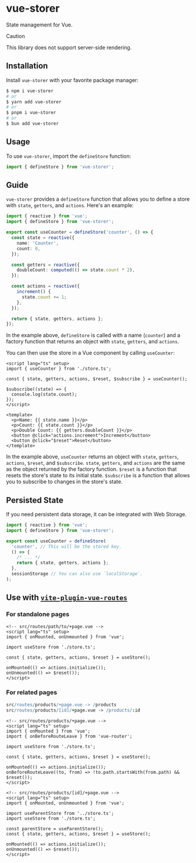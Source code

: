 # vue-storer

State management for Vue.

> [!CAUTION]
> This library does not support server-side rendering.

## Installation

Install `vue-storer` with your favorite package manager:

```sh
$ npm i vue-storer
# or
$ yarn add vue-storer
# or
$ pnpm i vue-storer
# or
$ bun add vue-storer
```

## Usage

To use `vue-storer`, import the `defineStore` function:

```ts
import { defineStore } from 'vue-storer';
```

## Guide

`vue-storer` provides a `defineStore` function that allows you to define a store with `state`, `getters`, and `actions`. Here's an example:

```ts
import { reactive } from 'vue';
import { defineStore } from 'vue-storer';

export const useCounter = defineStore('counter', () => {
  const state = reactive({
    name: 'Counter',
    count: 0,
  });

  const getters = reactive({
    doubleCount: computed(() => state.count * 2),
  });

  const actions = reactive({
    increment() {
      state.count += 1;
    },
  });

  return { state, getters, actions };
});
```

In the example above, `defineStore` is called with a name (`counter`) and a factory function that returns an object with `state`, `getters`, and `actions`.

You can then use the store in a Vue component by calling `useCounter`:

```vue
<script lang="ts" setup>
import { useCounter } from './store.ts';

const { state, getters, actions, $reset, $subscribe } = useCounter();

$subscribe((state) => {
  console.log(state.count);
});
</script>

<template>
  <p>Name: {{ state.name }}</p>
  <p>Count: {{ state.count }}</p>
  <p>Double Count: {{ getters.doubleCount }}</p>
  <button @click="actions.increment">Increment</button>
  <button @click="$reset">Reset</button>
</template>
```

In the example above, `useCounter` returns an object with `state`, `getters`, `actions`, `$reset`, and `$subscribe`. `state`, `getters`, and `actions` are the same as the object returned by the factory function. `$reset` is a function that resets the store's state to its initial state. `$subscribe` is a function that allows you to subscribe to changes in the store's state.

## Persisted State

If you need persistent data storage, it can be integrated with Web Storage.

```ts
import { reactive } from 'vue';
import { defineStore } from 'vue-storer';

export const useCounter = defineStore(
  'counter', // This will be the stored key.
  () => {
    /* ... */
    return { state, getters, actions };
  },
  sessionStorage // You can also use `localStorage`.
);
```

## Use with [`vite-plugin-vue-routes`](https://github.com/Vanilla-IceCream/vite-plugin-vue-routes)

### For standalone pages

```vue
<!-- src/routes/path/to/+page.vue -->
<script lang="ts" setup>
import { onMounted, onUnmounted } from 'vue';

import useStore from './store.ts';

const { state, getters, actions, $reset } = useStore();

onMounted(() => actions.initialize());
onUnmounted(() => $reset());
</script>
```

### For related pages

```coffee
src/routes/products/+page.vue -> /products
src/routes/products/[id]/+page.vue -> /products/:id
```

```vue
<!-- src/routes/products/+page.vue -->
<script lang="ts" setup>
import { onMounted } from 'vue';
import { onBeforeRouteLeave } from 'vue-router';

import useStore from './store.ts';

const { state, getters, actions, $reset } = useStore();

onMounted(() => actions.initialize());
onBeforeRouteLeave((to, from) => !to.path.startsWith(from.path) && $reset());
</script>
```

```vue
<!-- src/routes/products/[id]/+page.vue -->
<script lang="ts" setup>
import { onMounted, onUnmounted } from 'vue';

import useParentStore from '../store.ts';
import useStore from './store.ts';

const parentStore = useParentStore();
const { state, getters, actions, $reset } = useStore();

onMounted(() => actions.initialize());
onUnmounted(() => $reset());
</script>
```
